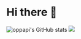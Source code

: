 # Hi there 👋
![oppapi's GitHub stats](https://github-readme-stats.vercel.app/api?username=oppapi&show_icons=true&theme=tokyonight)
![](https://nirzak-streak-stats.vercel.app/?user=oppapi&theme=gruvbox&hide_border=true)<br/>
